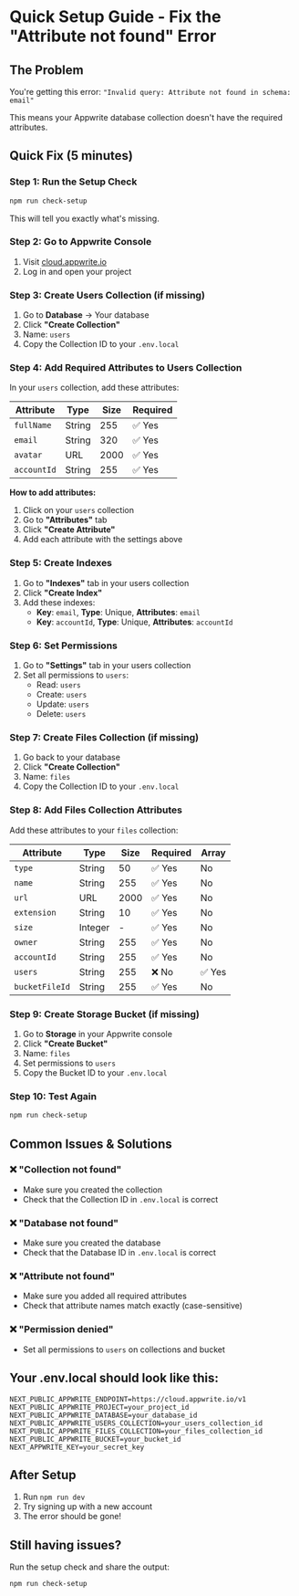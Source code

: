 # Quick Setup Guide - Fix the "Attribute not found" Error

## The Problem
You're getting this error: `"Invalid query: Attribute not found in schema: email"`

This means your Appwrite database collection doesn't have the required attributes.

## Quick Fix (5 minutes)

### Step 1: Run the Setup Check
```bash
npm run check-setup
```

This will tell you exactly what's missing.

### Step 2: Go to Appwrite Console
1. Visit [cloud.appwrite.io](https://cloud.appwrite.io/)
2. Log in and open your project

### Step 3: Create Users Collection (if missing)
1. Go to **Database** → Your database
2. Click **"Create Collection"**
3. Name: `users`
4. Copy the Collection ID to your `.env.local`

### Step 4: Add Required Attributes to Users Collection
In your `users` collection, add these attributes:

| Attribute | Type | Size | Required |
|-----------|------|------|----------|
| `fullName` | String | 255 | ✅ Yes |
| `email` | String | 320 | ✅ Yes |
| `avatar` | URL | 2000 | ✅ Yes |
| `accountId` | String | 255 | ✅ Yes |

**How to add attributes:**
1. Click on your `users` collection
2. Go to **"Attributes"** tab
3. Click **"Create Attribute"**
4. Add each attribute with the settings above

### Step 5: Create Indexes
1. Go to **"Indexes"** tab in your users collection
2. Click **"Create Index"**
3. Add these indexes:
   - **Key**: `email`, **Type**: Unique, **Attributes**: `email`
   - **Key**: `accountId`, **Type**: Unique, **Attributes**: `accountId`

### Step 6: Set Permissions
1. Go to **"Settings"** tab in your users collection
2. Set all permissions to `users`:
   - Read: `users`
   - Create: `users`
   - Update: `users`
   - Delete: `users`

### Step 7: Create Files Collection (if missing)
1. Go back to your database
2. Click **"Create Collection"**
3. Name: `files`
4. Copy the Collection ID to your `.env.local`

### Step 8: Add Files Collection Attributes
Add these attributes to your `files` collection:

| Attribute | Type | Size | Required | Array |
|-----------|------|------|----------|-------|
| `type` | String | 50 | ✅ Yes | No |
| `name` | String | 255 | ✅ Yes | No |
| `url` | URL | 2000 | ✅ Yes | No |
| `extension` | String | 10 | ✅ Yes | No |
| `size` | Integer | - | ✅ Yes | No |
| `owner` | String | 255 | ✅ Yes | No |
| `accountId` | String | 255 | ✅ Yes | No |
| `users` | String | 255 | ❌ No | ✅ Yes |
| `bucketFileId` | String | 255 | ✅ Yes | No |

### Step 9: Create Storage Bucket (if missing)
1. Go to **Storage** in your Appwrite console
2. Click **"Create Bucket"**
3. Name: `files`
4. Set permissions to `users`
5. Copy the Bucket ID to your `.env.local`

### Step 10: Test Again
```bash
npm run check-setup
```

## Common Issues & Solutions

### ❌ "Collection not found"
- Make sure you created the collection
- Check that the Collection ID in `.env.local` is correct

### ❌ "Database not found"
- Make sure you created the database
- Check that the Database ID in `.env.local` is correct

### ❌ "Attribute not found"
- Make sure you added all required attributes
- Check that attribute names match exactly (case-sensitive)

### ❌ "Permission denied"
- Set all permissions to `users` on collections and bucket

## Your .env.local should look like this:
```env
NEXT_PUBLIC_APPWRITE_ENDPOINT=https://cloud.appwrite.io/v1
NEXT_PUBLIC_APPWRITE_PROJECT=your_project_id
NEXT_PUBLIC_APPWRITE_DATABASE=your_database_id
NEXT_PUBLIC_APPWRITE_USERS_COLLECTION=your_users_collection_id
NEXT_PUBLIC_APPWRITE_FILES_COLLECTION=your_files_collection_id
NEXT_PUBLIC_APPWRITE_BUCKET=your_bucket_id
NEXT_APPWRITE_KEY=your_secret_key
```

## After Setup
1. Run `npm run dev`
2. Try signing up with a new account
3. The error should be gone!

## Still having issues?
Run the setup check and share the output:
```bash
npm run check-setup
```

